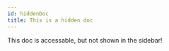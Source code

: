 ```yaml
---
id: hiddenDoc
title: This is a hidden doc
---
```


This doc is accessable, but not shown in the sidebar!
